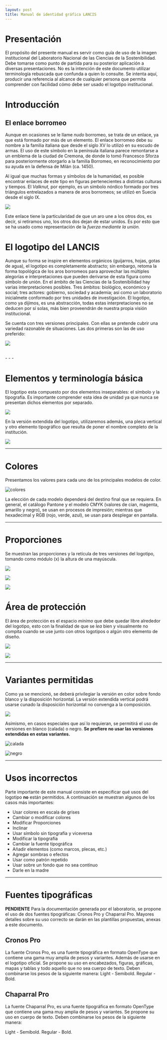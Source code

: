 ```yaml
---
layout: post
title: Manual de identidad gráfica LANCIS
---
```


# Presentación

El propósito del presente manual es servir como guía de uso de la imagen institucional del Laboratorio Nacional de las Ciencias de la Sostenibilidad. Debe tomarse como punto de partida para su posterior aplicación a diversas presentaciones. No es la intención de este documento utilizar terminología rebuscada que confunda a quien lo consulte. Se intenta aquí, producir una referencia al alcance de cualquier persona que permita comprender con facilidad cómo debe ser usado el logotipo institucional.


# Introducción

## El enlace borromeo

Aunque en ocasiones se le llame _nudo_ borromeo, se trata de un enlace, ya que está formado por más de un elemento. El enlace borromeo debe su nombre a la familia italiana que desde el siglo XV lo utilizó en su escudo de armas. El uso de este símbolo en la península italiana parece remontarse a un emblema de la ciudad de Cremona, de donde lo tomó Francesco Sforza para posteriormente otorgarlo a la familia Borromeo, en reconocimiento por su ayuda en la defensa de Milán (ca. 1450).

Al igual que muchas formas y símbolos de la humanidad, es posible encontrar enlaces de este tipo en figuras pertenecientes a distintas culturas y tiempos. El _Valknut,_ por ejemplo, es un símbolo nórdico formado por tres triángulos entrelazados a manera de aros borromeos; se utilizó en Suecia desde el siglo IX.

![](logo_LANCIS_enlaces_borromeos.png)


Este enlace tiene la particularidad de que un aro une a los otros dos, es decir, si retiramos uno, los otros dos dejan de estar unidos. Es por esto que se ha usado como representación de la _fuerza mediante la unión._


# El logotipo del LANCIS

Aunque su forma se inspire en elementos orgánicos (guijarros, hojas, gotas de agua), el logotipo es completamente abstracto; sin embargo, retoma la forma topológica de los aros borromeos para aprovechar las múltiples alegorías e interpretaciones que pueden derivarse de esta figura como símbolo de unión. En el ámbito de las Ciencias de la Sostenibilidad hay varias interpretaciones posibles. Tres ámbitos: biológico, económico y social; tres actores: gobierno, sociedad y academia; así como un laboratorio inicialmete conformado por tres unidades de investigación. El logotipo, como ya dijimos, es una abstracción, todas estas interpretaciones no se deducen por sí solas, más bien proveendrán de nuestra propia visión institucional.

Se cuenta con tres versiones principales. Con ellas se pretende cubrir una variedad razonable de situaciones. Las dos primeras son las de uso preferido:

![](logo_LANCIS_variantes_01.png)

<br>
- - -

# Elementos y terminología básica

El logotipo esta compuesto por dos elementos inseparables: el símbolo y la tipografía. Es importante comprender esta idea de unidad ya que nunca se presentan dichos elementos por separado.

![](logo_LANCIS_elementos_terminologia_01.png)

En la versión extendida del logotipo, utilizaremos además, una pleca vertical y otro elemento tipográfico que resulta de poner el nombre completo de la institución.

![](logo_LANCIS_elementos_terminologia_02.png)

- - -

# Colores

Presentamos los valores para cada uno de los principales modelos de color.

![colores](logo_LANCIS_colores.png)

La elección de cada modelo dependerá del destino final que se requiera. En general, el catálogo Pantone y el modelo CMYK (valores de cian, magenta, amarillo y negro), se usan en procesos de impresión; mientras que hexadecimal y RGB (rojo, verde, azul), se usan para desplegar en pantalla.

- - -

# Proporciones

Se muestran las proporciones y la retícula de tres versiones del logotipo, tomando como módulo (x) la altura de una mayúscula.

![](logo_LANCIS_proporciones_01.png)
<br>

![](logo_LANCIS_proporciones_02.png)
<br>

![](logo_LANCIS_proporciones_03.png)


# Área de protección

El área de protección es el espacio _mínimo_ que debe quedar libre alrededor del logotipo, esto con la finalidad de que se _lea_ bien y visualmente no compita cuando se use junto con otros logotipos o algún otro elemento de diseño.

![](logo_LANCIS_area_de_proteccion_01.png)
<br>

![](logo_LANCIS_area_de_proteccion_02.png)

- - -

# Variantes permitidas

Como ya se mencionó, se deberá privilegiar la versión en color sobre fondo blanco y la disposición horizontal. La versión extendida vertical podrá usarse cunado la disposición horizontal no convenga a la composición.

![](logo_LANCIS_variantes_01.png)

Asímismo, en casos especiales que así lo requieran, se permitirá el uso de versiones en blanco (calada) o negro. **Se prefiere no usar las versiones extendidas en estas variantes.**

![calada](logo_LANCIS_version_calada.png)

![negro](logo_LANCIS_versiones_negro.png)


- - -

# Usos incorrectos

Parte importante de este manual consiste en especificar qué usos del logotipo **no** están permitidos. A continuación se muestran algunos de los casos más importantes:

- Usar colores en escala de grises
- Cambiar o modificar colores
- Modificar Proporciones
- Inclinar
- Usar símbolo sin tipografía y viceversa
- Modificar la tipografía
- Cambiar la fuente tipográfica
- Añadir elementos (como marcos, plecas, etc.)
- Agregar sombras o efectos
- Usar como patrón repetido
- Usar sobre un fondo que no sea contínuo
- Darle en la madre

---

# Fuentes tipográficas

**PENDIENTE** Para la documentación generada por el laboratorio, se propone el uso de dos fuentes tipográficas: Cronos Pro y Chaparral Pro. Mayores detalles sobre su uso correcto se darán en las plantillas propuestas, anexas a este documento.

## Cronos Pro

La fuente Cronos Pro, es una fuente tipográfica en formato OpenType que contiene una gama muy amplia de pesos y variantes. Además de usarse en el logotipo oficial. Se propone su uso en encabezados, figuras, gráficas, mapas y tablas y todo aquello que no sea cuerpo de texto. Deben combinarse los pesos de la siguiente manera: Light - Semibold.  Regular - Bold.


## Chaparral Pro


La fuente Chaparral Pro, es una fuente tipográfica en formato OpenType que contiene una gama muy amplia de pesos y variantes. Se propone su uso en cuerpo de texto. Deben combinarse los pesos de la siguiente manera:

Light - Semibold.  Regular - Bold.
